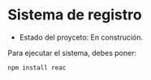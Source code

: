 <h1> Sistema de registro</h1>

- Estado del proyceto: En construción.

Para ejecutar el sistema, debes poner:

```npm install reac```


